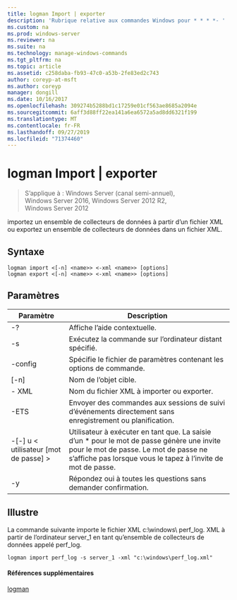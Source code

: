 ```yaml
---
title: logman Import | exporter
description: 'Rubrique relative aux commandes Windows pour * * * *- '
ms.custom: na
ms.prod: windows-server
ms.reviewer: na
ms.suite: na
ms.technology: manage-windows-commands
ms.tgt_pltfrm: na
ms.topic: article
ms.assetid: c258daba-fb93-47c0-a53b-2fe83ed2c743
author: coreyp-at-msft
ms.author: coreyp
manager: dongill
ms.date: 10/16/2017
ms.openlocfilehash: 309274b5288bd1c17259e01cf563ae8685a2094e
ms.sourcegitcommit: 6aff3d88ff22ea141a6ea6572a5ad8dd6321f199
ms.translationtype: MT
ms.contentlocale: fr-FR
ms.lasthandoff: 09/27/2019
ms.locfileid: "71374460"
---
```

# <a name="logman-import--export"></a>logman Import | exporter

>S’applique à : Windows Server (canal semi-annuel), Windows Server 2016, Windows Server 2012 R2, Windows Server 2012

importez un ensemble de collecteurs de données à partir d’un fichier XML ou exportez un ensemble de collecteurs de données dans un fichier XML.  

## <a name="syntax"></a>Syntaxe  
```  
logman import <[-n] <name>> <-xml <name>> [options]  
logman export <[-n] <name>> <-xml <name>> [options]  
```  
## <a name="parameters"></a>Paramètres  

|        Paramètre        |                                                                        Description                                                                        |
|-------------------------|-----------------------------------------------------------------------------------------------------------------------------------------------------------|
|           -?            |                                                             Affiche l’aide contextuelle.                                                              |
|   -s <computer name>    |                                                   Exécutez la commande sur l’ordinateur distant spécifié.                                                   |
|     -config <value>     |                                                  Spécifie le fichier de paramètres contenant les options de commande.                                                  |
|       [-n] <name>       |                                                                Nom de l’objet cible.                                                                 |
|       -<name> XML       |                                                         Nom du fichier XML à importer ou exporter.                                                         |
|          -ETS           |                                       Envoyer des commandes aux sessions de suivi d’événements directement sans enregistrement ou planification.                                        |
| -[-] u < utilisateur [mot de passe] > | Utilisateur à exécuter en tant que. La saisie d’un \* pour le mot de passe génère une invite pour le mot de passe. Le mot de passe ne s’affiche pas lorsque vous le tapez à l’invite de mot de passe. |
|           -y            |                                                      Répondez oui à toutes les questions sans demander confirmation.                                                       |

## <a name="BKMK_examples"></a>Illustre  
La commande suivante importe le fichier XML c:\windows\ perf_log. XML à partir de l’ordinateur server_1 en tant qu’ensemble de collecteurs de données appelé perf_log.  
```  
logman import perf_log -s server_1 -xml "c:\windows\perf_log.xml"  
```  
#### <a name="additional-references"></a>Références supplémentaires  
[logman](logman.md)  
